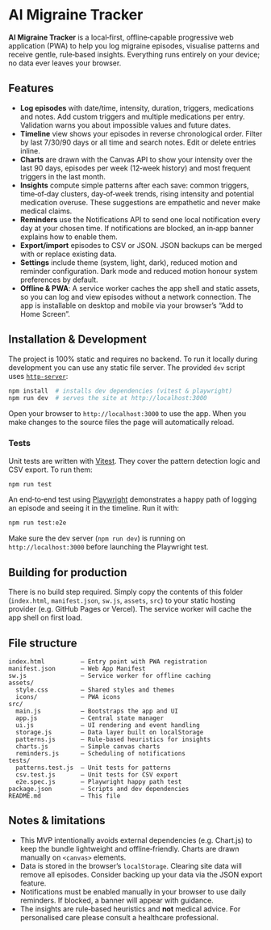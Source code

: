 # AI Migraine Tracker

**AI Migraine Tracker** is a local‑first, offline‑capable progressive web application (PWA) to help you log migraine episodes, visualise patterns and receive gentle, rule‑based insights. Everything runs entirely on your device; no data ever leaves your browser.

## Features

- **Log episodes** with date/time, intensity, duration, triggers, medications and notes. Add custom triggers and multiple medications per entry. Validation warns you about impossible values and future dates.
- **Timeline** view shows your episodes in reverse chronological order. Filter by last 7/30/90 days or all time and search notes. Edit or delete entries inline.
- **Charts** are drawn with the Canvas API to show your intensity over the last 90 days, episodes per week (12‑week history) and most frequent triggers in the last month.
- **Insights** compute simple patterns after each save: common triggers, time‑of‑day clusters, day‑of‑week trends, rising intensity and potential medication overuse. These suggestions are empathetic and never make medical claims.
- **Reminders** use the Notifications API to send one local notification every day at your chosen time. If notifications are blocked, an in‑app banner explains how to enable them.
- **Export/import** episodes to CSV or JSON. JSON backups can be merged with or replace existing data.
- **Settings** include theme (system, light, dark), reduced motion and reminder configuration. Dark mode and reduced motion honour system preferences by default.
- **Offline & PWA**: A service worker caches the app shell and static assets, so you can log and view episodes without a network connection. The app is installable on desktop and mobile via your browser’s “Add to Home Screen”.

## Installation & Development

The project is 100% static and requires no backend. To run it locally during development you can use any static file server. The provided `dev` script uses [`http-server`](https://www.npmjs.com/package/http-server):

```bash
npm install  # installs dev dependencies (vitest & playwright)
npm run dev  # serves the site at http://localhost:3000
```

Open your browser to `http://localhost:3000` to use the app. When you make changes to the source files the page will automatically reload.

### Tests

Unit tests are written with [Vitest](https://vitest.dev/). They cover the pattern detection logic and CSV export. To run them:

```bash
npm run test
```

An end‑to‑end test using [Playwright](https://playwright.dev/) demonstrates a happy path of logging an episode and seeing it in the timeline. Run it with:

```bash
npm run test:e2e
```

Make sure the dev server (`npm run dev`) is running on `http://localhost:3000` before launching the Playwright test.

## Building for production

There is no build step required. Simply copy the contents of this folder (`index.html`, `manifest.json`, `sw.js`, `assets`, `src`) to your static hosting provider (e.g. GitHub Pages or Vercel). The service worker will cache the app shell on first load.

## File structure

```
index.html          – Entry point with PWA registration
manifest.json       – Web App Manifest
sw.js               – Service worker for offline caching
assets/
  style.css         – Shared styles and themes
  icons/            – PWA icons
src/
  main.js           – Bootstraps the app and UI
  app.js            – Central state manager
  ui.js             – UI rendering and event handling
  storage.js        – Data layer built on localStorage
  patterns.js       – Rule‑based heuristics for insights
  charts.js         – Simple canvas charts
  reminders.js      – Scheduling of notifications
tests/
  patterns.test.js  – Unit tests for patterns
  csv.test.js       – Unit tests for CSV export
  e2e.spec.js       – Playwright happy path test
package.json        – Scripts and dev dependencies
README.md           – This file
```

## Notes & limitations

- This MVP intentionally avoids external dependencies (e.g. Chart.js) to keep the bundle lightweight and offline‑friendly. Charts are drawn manually on `<canvas>` elements.
- Data is stored in the browser’s `localStorage`. Clearing site data will remove all episodes. Consider backing up your data via the JSON export feature.
- Notifications must be enabled manually in your browser to use daily reminders. If blocked, a banner will appear with guidance.
- The insights are rule‑based heuristics and **not** medical advice. For personalised care please consult a healthcare professional.